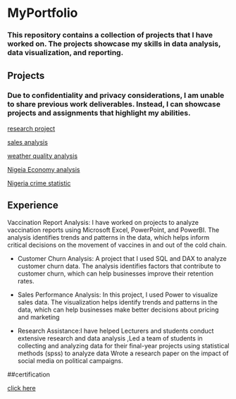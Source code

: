 # MyPortfolio

### This repository contains a collection of projects that I have worked on. The projects showcase my skills in data analysis, data visualization, and reporting.

## Projects

### Due to confidentiality and privacy considerations, I am unable to share previous work deliverables. Instead, I can showcase projects and assignments that highlight my abilities.

[research project](https://github.com/bellaTHEanalyst/school-project-chapter-4-analysis-of-data-and-chapter-5-)

[sales analysis](https://github.com/bellaTHEanalyst/TMNT-sales-analysis.EXCEL-project)

[weather quality analysis](https://github.com/bellaTHEanalyst/powerbi-report-weather-quality-analysis-)

[Nigeia Economy analysis](https://github.com/bellaTHEanalyst/Nigeria-Economy-Analysis-2001-2020-PowerBi-report-)

[Nigeria crime statistic](https://github.com/bellaTHEanalyst/Power-Bi-report-of-Nigerian-crime-statistics-2017)


 ## Experience
 
Vaccination Report Analysis: I have worked on projects to analyze vaccination reports using Microsoft Excel, PowerPoint, and PowerBI. The analysis identifies trends and patterns in the data, which helps inform critical decisions on the movement of vaccines in and out of the cold chain.

-  Customer Churn Analysis: A project that  I used SQL and DAX to analyze customer churn data. The analysis identifies factors that contribute to customer churn, which can help businesses improve their retention rates.

 - Sales Performance Analysis: In this project, I used Power to visualize sales data. The visualization helps identify trends and patterns in the data, which can help businesses make better decisions about pricing and marketing

-  Research Assistance:I have helped Lecturers and students conduct extensive research and data analysis ,Led a team of students in collecting and analyzing data for their final-year projects using statistical methods (spss) to analyze data 
Wrote a research paper on the impact of social media on political campaigns.

 
##certification 

[click here](https://github.com/bellaTHEanalyst/certifications)
